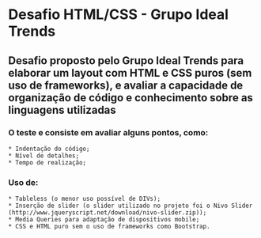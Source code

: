 # Desafio HTML/CSS - Grupo Ideal Trends

## Desafio proposto pelo Grupo Ideal Trends para elaborar um layout com HTML e CSS puros (sem uso de frameworks), e avaliar a capacidade de organização de código e conhecimento sobre as linguagens utilizadas

### O teste e consiste em avaliar alguns pontos, como:

    * Indentação do código;
    * Nível de detalhes;
    * Tempo de realização;

### Uso de:

    * Tableless (o menor uso possível de DIVs);
    * Inserção de slider (o slider utilizado no projeto foi o Nivo Slider (http://www.jqueryscript.net/download/nivo-slider.zip));
    * Media Queries para adaptação de dispositivos mobile;
    * CSS e HTML puro sem o uso de frameworks como Bootstrap.
